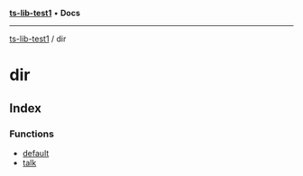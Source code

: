 [**ts-lib-test1**](../README.md) • **Docs**

***

[ts-lib-test1](../README.md) / dir

# dir

## Index

### Functions

- [default](functions/default.md)
- [talk](functions/talk.md)
